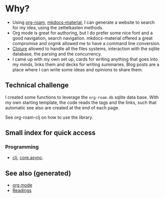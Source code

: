 # Why?

-   Using [org-roam](https://github.com/jethrokuan/org-roam),
    [mkdocs-material](https://squidfunk.github.io/mkdocs-material/), I
    can generate a website to search for my idea, using the zettelkasten
    methods.
-   Org mode is great for authoring, but I do prefer some nice font and
    a good navigation, search navigation. mkdocs-material offered a
    great compromise and orgmk allowed me to have a command line
    conversion.
-   [Clojure](./id:9336fa0f-85f3-4943-b374-6ca2f01ee0f8) allowed to
    handle all the files systems, interaction with the sqlite database,
    the parsing and the concurrency.
-   I came up with my own set up, cards for writing anything that goes
    into my minds, links them and decks for writing summaries. Blog
    posts are a place where I can write some ideas and opinions to share
    them.

## Technical challenge

I created some functions to leverage the `org-roam.db` sqlite data base.
With my own starting template, the code reads the tags and the links,
such that automatic see also are created at the end of each page.

See org-roam-clj on how to use the library.

## Small index for quick access

### Programming

-   [clj](./id:9336fa0f-85f3-4943-b374-6ca2f01ee0f8),
    [core.async](./id:843bd7e1-7106-4c45-ba46-fd2691b349b6).

## See also (generated)

-   [org mode](./cards/20200430180442-org_mode.md)
-   [Readings](./cards/readings.md)
